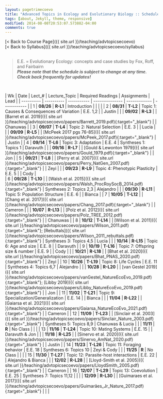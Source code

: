 ```yaml
---
layout: pagetrimecoevo
title: "Advanced Topics in Ecology and Evolutionary Biology :: Schedule, Fall 2021"
tags: [about, Jekyll, theme, responsive]
modified: 2014-08-08T20:53:07.573882-04:00
comments: true
---
```


[< Back to Course Page]({{ site.url }}/teaching/advtopicsecoevo)  
[< Back to Syllabus]({{ site.url }}/teaching/advtopicsecoevo/syllabus)  
<br>

> E.E. = Evolutionary Ecology: concepts and case studies by Fox, Roff, and Fairbairn  
> ***Please note that the schedule is subject to change at any time. Check back frequently for updates!***    

<br>

<style>
table{
    border-collapse: collapse;
    border-spacing: 0;
    /* border:1px solid #808080; */
}

/* th{
    border:1px solid #808080;
}

td{
    border:1px solid #808080;
} */
tr:nth-child(even) {background: #B2DFEE}
tr:nth-child(odd) {background: #FFF}
</style>

| Wk | Date | Lect_# | Lecture_Topic  | Required Readings | Assignments | Lead |
| ---------- | ---------- | ----------- | --------------- | ------------- | ------------ |
| 1  | **08/26** | **R-L1**  | Introduction |  |     |   |
| 2  | **08/31** | **T-L2**  | Topic 1: Causes & Consequences of Variation | E.E. 1,2 |     | Justin |
|    | **09/02** | **R-L3**  |  | [Barret et al. 2019]({{ site.url }}/teaching/advtopicsecoevo/papers/Barrett_2019.pdf){:target="_blank"} |     |  Chanuwas  |
| 3  | **09/07** | **T-L4**  | Topic 2: Natural Selection | E.E. 3 |     | Lucia  |
|    | **09/09** | **R-L5**  |  | [McPeek 2017 pgs 76-85]({{ site.url }}/teaching/advtopicsecoevo/papers/McPeek_2017.pdf){:target="_blank"} |   | Justin  |
| 4  | **09/14** | **T-L6**  | Topic 3: Adaptation | E.E. 4 |  Syntheses 1: Topics 1  |  Daravuth  |
|    | **09/16** | **R-L7**  |  | [Gould & Lewonton 1979]({{ site.url }}/teaching/advtopicsecoevo/papers/Gould_1979.pdf){:target="_blank"} |    |  Jon  |
| 5  | **09/21** | **T-L8**  |  | [Perry et al. 2007]({{ site.url }}/teaching/advtopicsecoevo/papers/Perry_NatGen_2007.pdf){:target="_blank"} |    |  Zeyi |
|    | **09/23** | **R-L9**  | Topic 4: Phenotypic Plasticity | E.E. 5 |  |  Cody  |  
| 6  | **09/28** | **T-L10** |  | [Walsh et al. 2015]({{ site.url }}/teaching/advtopicsecoevo/papers/Walsh_ProcRoySocB_2014.pdf){:target="_blank"} |  Syntheses 2: Topics 2,3  |  Alejandro |
|    | **09/30** | **R-L11** | Topic 5: Population Structure | E.E. 6 |    | Bianca |
| 7  | **10/05** | **T-L12** |  | [Chang et al. 2017]({{ site.url }}/teaching/advtopicsecoevo/papers/Chang_2017.pdf){:target="_blank"} |    | Cameron |
|    | **10/07** | **R-L13** |  | [Polz et al. 2012]({{ site.url }}/teaching/advtopicsecoevo/papers/Polz_TREE_2012.pdf){:target="_blank"} |    | Chanuwas |
| 8  | **10/12** | **T-L14** |  | [Wilson et al. 2011]({{ site.url }}/teaching/advtopicsecoevo/papers/Wilson_2011.pdf){:target="_blank"}; [Rebuttals]({{ site.url }}/teaching/advtopicsecoevo/papers/Wilson_2011_rebuttals.pdf){:target="_blank"} |  Syntheses 3: Topics 4,5  | Lucia |
|    | **10/14** | **R-L15** | Topic 6: Age and size | E.E. 8 |    | Daravuth |
| 9  | **10/19** | **T-L16** | Topic 7: Offspring size & number | E.E. 9 |  | Cody |
|    | **10/21** | **R-L18** |  | [Bhat et al. 2020]({{ site.url }}/teaching/advtopicsecoevo/papers/Bhat_PNAS_2020.pdf){:target="_blank"} |  |  Zeyi | 
| 10 | **10/26** | **T-L19** | Topic 8: Life Cycles | E.E. 11 |  Syntheses 4: Topics 6,7  | Alejandro |
|    | **10/28** | **R-L20** |  | [van Gestel 2019]({{ site.url }}/teaching/advtopicsecoevo/papers/vanGestel_NatureEcoEvo_2019.pdf){:target="_blank"}; [Libby 2019]({{ site.url }}/teaching/advtopicsecoevo/papers/Libby_NatureEcoEvo_2019.pdf){:target="_blank"} |    | Jon |
| 11 | **11/02** | **T-L21** | Topic 9: Specialization/Generalization | E.E. 14 |    | Bianca |
|    | **11/04** | **R-L22** |  | [Gaiarsa et al. 2021]({{ site.url }}/teaching/advtopicsecoevo/papers/Gaiarsa_NatureEcoEvo_2021.pdf){:target="_blank"} |    | Cameron |
| 12 | **11/09** | **T-L23** |  | [Sinclair et al. 2003]({{ site.url }}/teaching/advtopicsecoevo/papers/Sinclair_Nature_2003.pdf){:target="_blank"} |  Syntheses 5: Topics 8,9  | Chanuwas & Lucia |
|    | **11/11** | **R** | No Class |    |    |
| 13 | **11/16** | **T-L24** | Topic 10: Mating Systems | E.E. 15 | | Daravuth & Jon |
|    | **11/18** | **R-L25** |  | [Sinervo et al. 2020]({{ site.url }}/teaching/advtopicsecoevo/papers/Sinervo_AmNat_2020.pdf){:target="_blank"} |    | Justin |
| 14 | **11/23** | **T-L26** | Topic 11: Foraging behavior | E.E. 18 |  Syntheses 6: Topics 10  | Zeyi & Cody |
|    | **11/25** | **R** | No Class |    |    |
| 15 | **11/30** | **T-L27** | Topic 12: Parasite-host interactions | E.E. 22 |    |  Alejandro & Bianca  |
|    | **12/02** | **R-L28** |  | [Lloyd-Smith et al. 2005]({{ site.url }}/teaching/advtopicsecoevo/papers/LloydSmith_2005.pdf){:target="_blank"} |    |  Cameron  |
| 16 | **12/07** | **T-L29** | Topic 13: Coevolution | E.E. 25 |  Syntheses 7: Topics 11,12  |   |
|    | **12/09** | **R-L30** |  | [Guimaraes et al. 2017]({{ site.url }}/teaching/advtopicsecoevo/papers/Guimarães_Jr_Nature_2017.pdf){:target="_blank"} |    |    |

